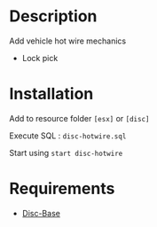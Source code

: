 # Description

Add vehicle hot wire mechanics

- Lock pick

# Installation
Add to resource folder `[esx]` or `[disc]`

Execute SQL : `disc-hotwire.sql`

Start using `start disc-hotwire`

# Requirements

- [Disc-Base](https://github.com/DiscworldZA/gta-resources/tree/master/disc-base)
